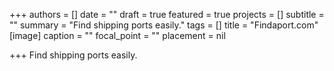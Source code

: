 +++
authors = []
date = ""
draft = true
featured = true
projects = []
subtitle = ""
summary = "Find shipping ports easily."
tags = []
title = "Findaport.com"
[image]
caption = ""
focal_point = ""
placement = nil

+++
Find shipping ports easily.